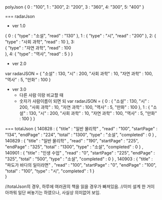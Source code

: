 polyJson 
{
        0 : "100", 
        1 : "300", 
        2: "200", 
        3 : "360", 
        4: "300", 
        5: "400"
}

===
radarJson
* ver 1.0

{
        0 : 
        {
                "type" : "소설",
                "read" : "130"
        },
        1 :
        {
                "type" : "시",
                "read" : "200"
        },
        2:
        {
                "type" : "사회 과학",
                "read" : 10
        },
        3:      
        {
                "type" : "자연 과학",
                "read" : 100        
        },
        4:
        {
                "type" : "역사",
                "read" : 5
        }
}

* ver 2.0

var radarJSON = {
    "소설" : 130,
    "시" : 200,
    "사회 과학" : 10,
    "자연 과학" : 100,
    "역사" : 5,
    "만화" : 100
}

* ver 3.0
    * 다른 사람 이랑 비교할 때
    * 숫자가 사람이름이 되면 되
var radarJSON = {
    0 : {
        "소설" : 130,
        "시" : 200,
        "사회 과학" : 10,
        "자연 과학" : 100,
        "역사" : 5,
        "만화" : 100
    },
    1 : {
        "소설" : 130,
        "시" : 200,
        "사회 과학" : 10,
        "자연 과학" : 100,
        "역사" : 5,
        "만화" : 100
    }
}


===
totalJson 
{
        140828 : 
                { 
                        "title" : "일반 물리학" , 
                        "read" : "100", 
                        "startPage" : "134",
                        "endPage" : "224", 
                        "total" : "1300", 
                        "type" : "소설", 
                        "completed" : 0 
                } ,
        140829 : 
                { 
                        "title" : "일반 물리학" , 
                        "read" : "190",
                        "startPage" : "225",
                        "endPage" : "325", 
                        "total" : "1300", 
                        "type" : "소설", 
                        "completed" : 0 
                } ,
        140901 : 
                { 
                        "title" : "인생 수업" , 
                        "read" : "0",
                        "startPage" : "225",
                        "endPage" : "325", 
                        "total" : "500", 
                        "type" : "소설", 
                        "completed" : 0 
                } , 
        140903 : 
                {
                         "title" : "파도가 바다의 일이라면" , 
                        "read" : "100",
                        "startPage" : "0",
                        "endPage" : "100", 
                        "total" : "100", 
                        "type" : "시", 
                        "completed" : 1 
                }                         
}

//totalJson의 경우, 하루에 여러권의 책을 읽을 경우가 빠져있음.
//이미 설계 한 거이 아까워 일단 써놓기는 하였으나, 사실상 의미없어 보임.
